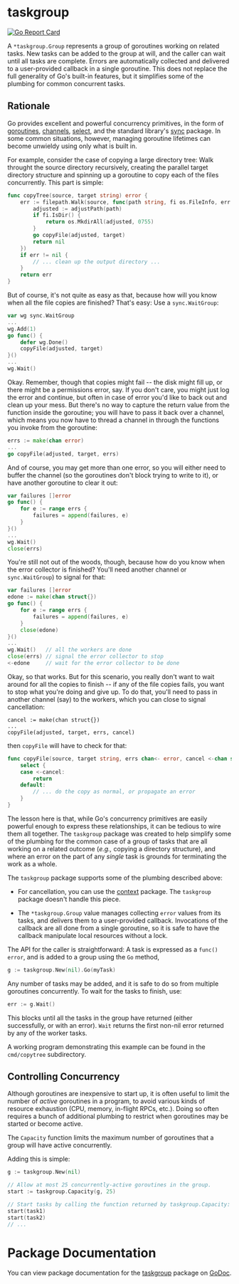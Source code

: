 # taskgroup

[![Go Report Card](https://goreportcard.com/badge/bitbucket.org/creachadair/taskgroup)](https://goreportcard.com/report/bitbucket.org/creachadair/taskgroup)

A `*taskgroup.Group` represents a group of goroutines working on related tasks.
New tasks can be added to the group at will, and the caller can wait until all
tasks are complete. Errors are automatically collected and delivered to a
user-provided callback in a single goroutine.  This does not replace the full
generality of Go's built-in features, but it simplifies some of the plumbing
for common concurrent tasks.

## Rationale

Go provides excellent and powerful concurrency primitives, in the form of
[goroutines](http://golang.org/ref/spec#Go_statements),
[channels](http://golang.org/ref/spec#Channel_types),
[select](http://golang.org/ref/spec#Select_statements), and the standard
library's [sync](http://godoc.org/sync) package. In some common situations,
however, managing goroutine lifetimes can become unwieldy using only what is
built in.

For example, consider the case of copying a large directory tree: Walk throught
the source directory recursively, creating the parallel target directory
structure and spinning up a goroutine to copy each of the files
concurrently. This part is simple:

```go
func copyTree(source, target string) error {
	err := filepath.Walk(source, func(path string, fi os.FileInfo, err error) error {
		adjusted := adjustPath(path)
		if fi.IsDir() {
			return os.MkdirAll(adjusted, 0755)
		}
		go copyFile(adjusted, target)
		return nil
	})
	if err != nil {
		// ... clean up the output directory ...
	}
	return err
}
```

But of course, it's not quite as easy as that, because how will you know when
all the file copies are finished? That's easy: Use a `sync.WaitGroup`:

```go
var wg sync.WaitGroup
...
wg.Add(1)
go func() {
    defer wg.Done()
    copyFile(adjusted, target)
}()
...
wg.Wait()
```

Okay. Remember, though that copies might fail -- the disk might fill up, or
there might be a permissions error, say. If you don't care, you might just log
the error and continue, but often in case of error you'd like to back out and
clean up your mess. But there's no way to capture the return value from the
function inside the goroutine; you will have to pass it back over a channel,
which means you now have to thread a channel in through the functions you
invoke from the goroutine:

```go
errs := make(chan error)
...
go copyFile(adjusted, target, errs)
```

And of course, you may get more than one error, so you will either need to
buffer the channel (so the goroutines don't block trying to write to it), or
have another goroutine to clear it out:

```go
var failures []error
go func() {
    for e := range errs {
        failures = append(failures, e)
    }
}()
...
wg.Wait()
close(errs)
```

You're still not out of the woods, though, because how do you know when the
error collector is finished? You'll need another channel or `sync.WaitGroup`)
to signal for that:

```go
var failures []error
edone := make(chan struct{})
go func() {
    for e := range errs {
        failures = append(failures, e)
	}
	close(edone)	
}()
...
wg.Wait()   // all the workers are done
close(errs) // signal the error collector to stop
<-edone     // wait for the error collector to be done
```

Okay, so that works. But for this scenario, you really don't want to wait
around for all the copies to finish -- if any of the file copies fails, you
want to stop what you're doing and give up.  To do that, you'll need to pass in
another channel (say) to the workers, which you can close to signal
cancellation:

	cancel := make(chan struct{})
	...
	copyFile(adjusted, target, errs, cancel)

then `copyFile` will have to check for that:

```go
func copyFile(source, target string, errs chan<- error, cancel <-chan struct{}) {
	select {
	case <-cancel:
		return
	default:
	 	// ... do the copy as normal, or propagate an error
	}
}
```

The lesson here is that, while Go's concurrency primitives are easily powerful
enough to express these relationships, it can be tedious to wire them all
together. The `taskgroup` package was created to help simplify some of the
plumbing for the common case of a group of tasks that are all working on a
related outcome (_e.g.,_ copying a directory structure), and where an error on
the part of any _single_ task is grounds for terminating the work as a whole.

The `taskgroup` package supports some of the plumbing described above:

 - For cancellation, you can use the
   [context](http://godoc.org/golang.org/x/net/context) package.  The
   `taskgroup` package doesn't handle this piece.

 - The `*taskgroup.Group` value manages collecting `error` values from its
   tasks, and delivers them to a user-provided callback. Invocations of the
   callback are all done from a single goroutine, so it is safe to have the
   callback manipulate local resources without a lock.

The API for the caller is straightforward: A task is expressed as a `func()
error`, and is added to a group using the `Go` method,

```go
g := taskgroup.New(nil).Go(myTask)
```

Any number of tasks may be added, and it is safe to do so from multiple
goroutines concurrently.  To wait for the tasks to finish, use:

```go
err := g.Wait()
```

This blocks until all the tasks in the group have returned (either
successfully, or with an error). `Wait` returns the first non-nil error
returned by any of the worker tasks.

A working program demonstrating this example can be found in the `cmd/copytree`
subdirectory.

## Controlling Concurrency

Although goroutines are inexpensive to start up, it is often useful to limit
the number of _active_ goroutines in a program, to avoid various kinds of
resource exhaustion (CPU, memory, in-flight RPCs, etc.).  Doing so often
requires a bunch of additional plumbing to restrict when goroutines may be
started or become active.

The `Capacity` function limits the maximum number of goroutines that a group
will have active concurrently.

Adding this is simple:

```go
g := taskgroup.New(nil)

// Allow at most 25 concurrently-active goroutines in the group.
start := taskgroup.Capacity(g, 25)

// Start tasks by calling the function returned by taskgroup.Capacity:
start(task1)
start(task2)
// ...
```

# Package Documentation

You can view package documentation for the
[taskgroup](http://godoc.org/bitbucket.org/creachadair/taskgroup) package on
[GoDoc](http://godoc.org/).
